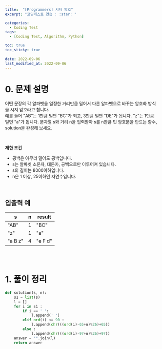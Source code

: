 ```yaml
---
title:  "[Programmers] 시저 암호"
excerpt: "코딩테스트 연습 : :star: "

categories:
  - Coding Test
tags:
  - [Coding Test, Algorithm, Python]

toc: true
toc_sticky: true
 
date: 2022-09-06
last_modified_at: 2022-09-06
---
```



# 0. 문제 설명


어떤 문장의 각 알파벳을 일정한 거리만큼 밀어서 다른 알파벳으로 바꾸는 암호화 방식을 시저 암호라고 합니다. <br>
예를 들어 "AB"는 1만큼 밀면 "BC"가 되고, 3만큼 밀면 "DE"가 됩니다. "z"는 1만큼 밀면 "a"가 됩니다. 문자열 s와 거리 n을 입력받아 s를 n만큼 민 암호문을 만드는 함수, solution을 완성해 보세요.

<br>

**제한 조건**

- 공백은 아무리 밀어도 공백입니다.
- s는 알파벳 소문자, 대문자, 공백으로만 이루어져 있습니다.
- s의 길이는 8000이하입니다.
- n은 1 이상, 25이하인 자연수입니다.

<br>

## 입출력 예

|s| n	|result|
|---|---|---|
|"AB"| 1|	"BC"|
|"z"| 1	|"a"|
|"a B z" |	4|	"e F d"|

<br>



<br>

# 1. 풀이 정리


```python
def solution(s, n):
    s1 = list(s)
    l = []
    for i in s1 :
        if i == ' ':
            l.append(' ')
        elif ord(i) <= 90 : 
            l.append(chr(((ord(i)-65+n)%26)+65))
        else :
            l.append(chr(((ord(i)-97+n)%26)+97))
    answer = "".join(l)
    return answer
```


<br>
